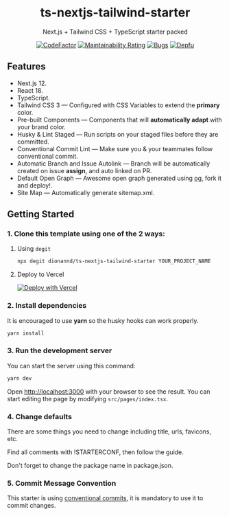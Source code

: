 <div align="center">
  <h1>ts-nextjs-tailwind-starter</h1>
  <p>Next.js + Tailwind CSS + TypeScript starter packed</p>
  

  [![CodeFactor](https://www.codefactor.io/repository/github/dionannd/ts-nextjs-tailwind-starter/badge/main)](https://www.codefactor.io/repository/github/dionannd/ts-nextjs-tailwind-starter/overview/main)
  [![Maintainability Rating](https://sonarcloud.io/api/project_badges/measure?project=dionannd_ts-nextjs-tailwind-starter&metric=sqale_rating)](https://sonarcloud.io/dashboard?id=dionannd_ts-nextjs-tailwind-starter)
  [![Bugs](https://sonarcloud.io/api/project_badges/measure?project=dionannd_ts-nextjs-tailwind-starter&metric=bugs)](https://sonarcloud.io/dashboard?id=dionannd_ts-nextjs-tailwind-starter)
  [![Depfu](https://badges.depfu.com/badges/b29dfdf091426d02dcee172279403d2e/overview.svg)](https://depfu.com/github/dionannd/ts-nextjs-tailwind-starter?project_id=36174)
</div>

## Features

- Next.js 12.
- React 18.
- TypeScript.
- Tailwind CSS 3 — Configured with CSS Variables to extend the **primary** color.
- Pre-built Components — Components that will **automatically adapt** with your brand color.
- Husky & Lint Staged — Run scripts on your staged files before they are committed.
- Conventional Commit Lint — Make sure you & your teammates follow conventional commit.
- Automatic Branch and Issue Autolink — Branch will be automatically created on issue **assign**, and auto linked on PR.
- Default Open Graph — Awesome open graph generated using [og](https://github.com/dionannd/og), fork it and deploy!.
- Site Map — Automatically generate sitemap.xml.

## Getting Started

### 1. Clone this template using one of the 2 ways:

1. Using `degit`

   ```bash
   npx degit dionannd/ts-nextjs-tailwind-starter YOUR_PROJECT_NAME
   ```

2. Deploy to Vercel

   [![Deploy with Vercel](https://vercel.com/button)](https://vercel.com/new/git/external?repository-url=https%3A%2F%2Fgithub.com%2Fdionannd%2Fts-nextjs-tailwind-starter)

### 2. Install dependencies

It is encouraged to use **yarn** so the husky hooks can work properly.

```bash
yarn install
```

### 3. Run the development server

You can start the server using this command:

```bash
yarn dev
```

Open [http://localhost:3000](http://localhost:3000) with your browser to see the result. You can start editing the page by modifying `src/pages/index.tsx`.

### 4. Change defaults

There are some things you need to change including title, urls, favicons, etc.

Find all comments with !STARTERCONF, then follow the guide.

Don't forget to change the package name in package.json.

### 5. Commit Message Convention

This starter is using [conventional commits](https://www.conventionalcommits.org/en/v1.0.0/), it is mandatory to use it to commit changes.
